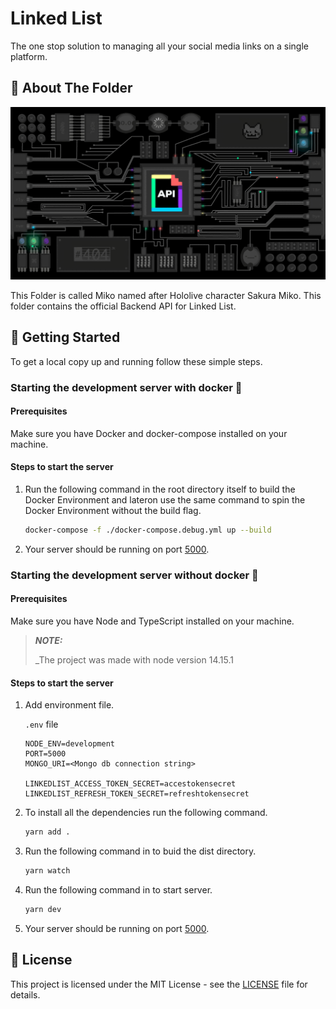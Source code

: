 # Linked List
The one stop solution to managing all your social media links on a single platform.

## 📃 About The Folder

![API GIF][gif]

This Folder is called Miko named after Hololive character Sakura Miko. This folder contains the official Backend API for Linked List.

## 🧩 Getting Started

To get a local copy up and running follow these simple steps.

### Starting the development server with docker 🐳

#### Prerequisites

Make sure you have Docker and docker-compose installed on your machine.

#### Steps to start the server

1. Run the following command in the root directory itself to build the Docker Environment and lateron use the same command to spin the Docker Environment without the build flag.

      ```sh
      docker-compose -f ./docker-compose.debug.yml up --build
      ```

2. Your server should be running on port [5000](http://localhost:5000).

### Starting the development server without docker 📡

#### Prerequisites

Make sure you have Node and TypeScript installed on your machine.

> **_NOTE:_**
>
>_The project was made with node version 14.15.1

#### Steps to start the server

1. Add environment file.

      `.env` file

      ```env
      NODE_ENV=development
      PORT=5000
      MONGO_URI=<Mongo db connection string>

      LINKEDLIST_ACCESS_TOKEN_SECRET=accestokensecret
      LINKEDLIST_REFRESH_TOKEN_SECRET=refreshtokensecret
      ```

2. To install all the dependencies run the following command.

      ```sh
      yarn add .
      ```

3. Run the following command in to buid the dist directory.

      ```sh
      yarn watch
      ```

4. Run the following command in to start server.

      ```sh
      yarn dev
      ```

5. Your server should be running on port [5000](http://localhost:5000).

## 🔐 License

This project is licensed under the MIT License - see the [LICENSE](LICENSE) file for details.

<!-- MARKDOWN LINKS & IMAGES -->
[gif]: docs/api.gif